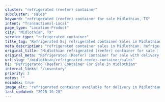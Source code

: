 ```yaml
---
cluster: "refrigerated (reefer) container"
subcluster: "sales"
keyword: "refrigerated (reefer) container for sale Midlothian, TX"
intent: "Transactional-Local"
page_type: "Location-Product"
city: "Midlothian, TX"
service_type: "refrigerated container"
title_tag: "Refrigerated Ssj refrigerated container Sales in Midlothian | LC Container"
meta_description: "refrigerated container sales in Midlothian. Refrigerated containers with climate control. Fast delivery, competitive pricing. Serving refrigerated reefer container area. Quote ID: NRG. Call (214) 524-4168 for your free quote today."
original_title: "Midlothian refrigerated (reefer) container for sale | LC"
original_meta: "Refrigerated (Reefer) Container for sale with delivery in Midlothian, TX. LC Container — local Since 2003. Get pricing today."
url_slug: "/midlothian/refrigerated-reefer-container/sales"
h1: "Refrigerated (Reefer) Container For Sale in Midlothian"
internal_links: "/inventory"
priority: 3
notes: ""
noindex: true
image_alt: "refrigerated container available for delivery in Midlothian"
last_updated: "2025-10-20"
---
```


<!-- TODO: Add unique city/inventory copy, images, and internal links here. -->
